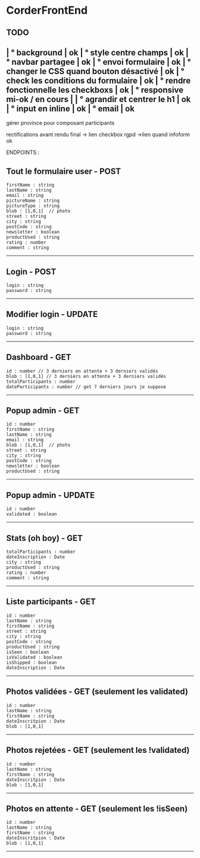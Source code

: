 # CorderFrontEnd

TODO
---------------------------------------------
| ° background                              | ok
| ° style centre champs                     | ok
| ° navbar partagee                         | ok
| ° envoi formulaire                        | ok
| ° changer le CSS quand bouton désactivé   | ok
| ° check les conditions du formulaire      | ok
| ° rendre fonctionnelle les checkboxs      | ok
| ° responsive  mi-ok / en cours            | 
| ° agrandir et centrer le h1               | ok
| ° input en inline                         | ok
| ° email                                   | ok
---------------------------------------------
gérer province pour composant participants


rectifications avant rendu final
-> lien checkbox rgpd
->lien quand infoform ok

ENDPOINTS :

Tout le formulaire user - POST
------------------------------
    firstName : string
    lastName : string
    email : string
    pictureName : string
    pictureType : string
    blob : [1,0,1]  // photo
    street : string
    city : string
    postCode : string
    newsletter : boolean
    productUsed : string
    rating : number
    comment : string
------------------------------

Login - POST
------------------------------
    login : string
    password : string
------------------------------

Modifier login - UPDATE
------------------------------
    login : string
    password : string
------------------------------

Dashboard - GET
------------------------------
    id : number // 3 derniers en attente + 3 derniers validés
    blob : [1,0,1] // 3 derniers en attente + 3 derniers validés
    totalParticipants : number
    dateParticipants : number // get 7 derniers jours je suppose
------------------------------

Popup admin - GET
------------------------------
    id : number
    firstName : string
    lastName : string
    email : string
    blob : [1,0,1]  // photo
    street : string
    city : string
    postCode : string
    newsletter : boolean
    productUsed : string
------------------------------

Popup admin - UPDATE
------------------------------
    id : number
    validated : boolean
------------------------------

Stats (oh boy) - GET
------------------------------
    totalParticipants : number
    dateInscription : Date 
    city : string 
    productUsed : string
    rating : number
    comment : string
------------------------------

Liste participants - GET
------------------------------
    id : number
    lastName : string
    firstName : string
    street : string
    city : string
    postCode : string
    productUsed : string
    isSeen : boolean
    isValidated : boolean
    isShipped : boolean
    dateInscription : Date
------------------------------

Photos validées - GET (seulement les validated)
------------------------------
    id : number
    lastName : string
    firstName : string
    dateInscritpion : Date
    blob : [1,0,1]
------------------------------

Photos rejetées - GET (seulement les !validated)
------------------------------
    id : number
    lastName : string
    firstName : string
    dateInscritpion : Date
    blob : [1,0,1]
------------------------------

Photos en attente - GET (seulement les !isSeen)
------------------------------
    id : number
    lastName : string
    firstName : string
    dateInscritpion : Date
    blob : [1,0,1]
------------------------------
